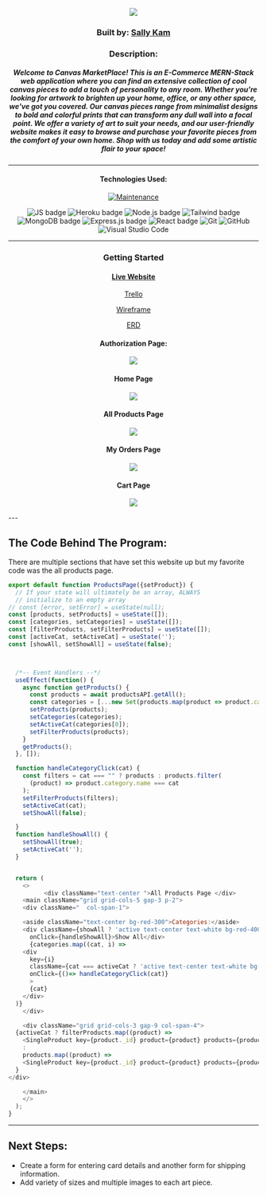 <div align="center">

<img src="https://i.imgur.com/jZsvges.gif" /></a>

### Built by: **[Sally Kam](https://www.linkedin.com/in/sallykam/)**

### Description:
##### Welcome to Canvas MarketPlace! This is an E-Commerce MERN-Stack web application where you can find an extensive collection of cool canvas pieces to add a touch of personality to any room. Whether you're looking for artwork to brighten up your home, office, or any other space, we've got you covered. Our canvas pieces range from minimalist designs to bold and colorful prints that can transform any dull wall into a focal point. We offer a variety of art to suit your needs, and our user-friendly website makes it easy to browse and purchase your favorite pieces from the comfort of your own home. Shop with us today and add some artistic flair to your space!

---

#### Technologies Used: 
 [![Maintenance](https://img.shields.io/badge/Maintained%3F-yes-green.svg)](https://GitHub.com/Naereen/StrapDown.js/graphs/commit-activity)

![JS badge](https://img.shields.io/badge/JavaScript-323330?style=for-the-badge&logo=javascript&logoColor=F7DF1E)
![Heroku badge](https://img.shields.io/badge/Heroku-430098?style=for-the-badge&logo=heroku&logoColor=white)
![Node.js badge](https://img.shields.io/badge/Node.js-339933?style=for-the-badge&logo=nodedotjs&logoColor=white)
![Tailwind badge](https://img.shields.io/badge/Tailwind_CSS-38B2AC?style=for-the-badge&logo=tailwind-css&logoColor=white)
![MongoDB badge](https://img.shields.io/badge/MongoDB-4EA94B?style=for-the-badge&logo=mongodb&logoColor=white)
![Express.js badge](https://img.shields.io/badge/Express.js-000000?style=for-the-badge&logo=express&logoColor=white)
![React badge](https://img.shields.io/badge/React-20232A?style=for-the-badge&logo=react&logoColor=61DAFB)
![Git](https://img.shields.io/badge/GIT-E44C30?style=for-the-badge&logo=git&logoColor=white)
![GitHub](https://img.shields.io/badge/GitHub-100000?style=for-the-badge&logo=github&logoColor=white)
![Visual Studio Code](https://img.shields.io/badge/Visual_Studio_Code-0078D4?style=for-the-badge&logo=visual%20studio%20code&logoColor=white)

---

### Getting Started

#### [Live Website](https://canvas-ecommerce.herokuapp.com/)

[Trello](https://trello.com/invite/b/kmqRsXVv/ATTIf541b67253dd62fac77dd29e2026211b92466046/project-3-board)

[Wireframe](https://whimsical.com/project-3-wireframe-7AmLzo7tg6oid7shsJ7A33)

[ERD](https://lucid.app/lucidchart/e24e6d5f-0bfc-4cee-8e6a-c0acc478b02f/edit?viewport_loc=36%2C3%2C1341%2C821%2C0_0&invitationId=inv_60a402e4-222b-4946-8f42-d3194f0337cf)

#### Authorization Page:
<img src="https://i.imgur.com/NldgU9v.png" /></a>

#### Home Page
<img src="https://i.imgur.com/mwTLaap.png" /></a>


#### All Products Page
<img src="https://i.imgur.com/8uM9Pu1.png" /></a>

#### My Orders Page
<img src="https://i.imgur.com/VjFEe0l.png" /></a>

#### Cart Page
<img src="https://i.imgur.com/Mz6WaL5.png" /></a>

</div>
---

## The Code Behind The Program:
There are multiple sections that have set this website up but my favorite code was the all products page.
```js
export default function ProductsPage({setProduct}) {
  // If your state will ultimately be an array, ALWAYS
  // initialize to an empty array
// const [error, setError] = useState(null);
const [products, setProducts] = useState([]);
const [categories, setCategories] = useState([]);
const [filterProducts, setFilterProducts] = useState([]);
const [activeCat, setActiveCat] = useState('');
const [showAll, setShowAll] = useState(false);



  /*-- Event Handlers --*/
  useEffect(function() {
    async function getProducts() {
      const products = await productsAPI.getAll();
      const categories = [...new Set(products.map(product => product.category.name))];
      setProducts(products);
      setCategories(categories);
      setActiveCat(categories[0]);
      setFilterProducts(products);
    }
    getProducts();
  }, []);

  function handleCategoryClick(cat) {
    const filters = cat === "" ? products : products.filter(
      (product) => product.category.name === cat
    );
    setFilterProducts(filters);
    setActiveCat(cat);
    setShowAll(false);

  }
  function handleShowAll() {
    setShowAll(true);
    setActiveCat('');
  }


  return (
    <>
          <div className="text-center ">All Products Page </div>
    <main className="grid grid-cols-5 gap-3 p-2">
    <div className="  col-span-1">

    <aside className="text-center bg-red-300">Categories:</aside>
    <div className={showAll ? 'active text-center text-white bg-red-400 hover:text-white' : ' text-center bg-red-300 hover:bg-white'}
      onClick={handleShowAll}>Show All</div>
      {categories.map((cat, i) =>
    <div
      key={i}
      className={cat === activeCat ? 'active text-center text-white bg-red-400 hover:text-white' : ' text-center bg-red-300 hover:bg-white'}
      onClick={()=> handleCategoryClick(cat)}
      >
      {cat}
    </div>
  )}
    </div>

    <div className="grid grid-cols-3 gap-9 col-span-4">
  {activeCat ? filterProducts.map((product) => 
    <SingleProduct key={product._id} product={product} products={products} setProduct={setProduct}/>)
    :
    products.map((product) => 
    <SingleProduct key={product._id} product={product} products={products} setProduct={setProduct}/>)
  }
</div>

    </main>
    </>
  );
}
```

---

## Next Steps: 
- Create a form for entering card details and another form for shipping information.
- Add variety of sizes and multiple images to each art piece.


